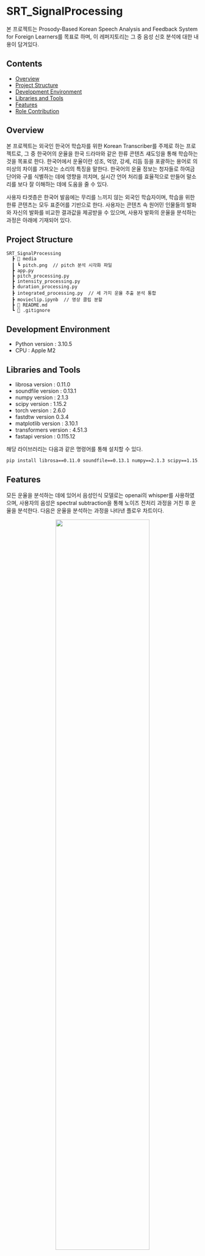 # SRT_SignalProcessing
본 프로젝트는 Prosody-Based Korean Speech Analysis and Feedback System for Foreign Learners를 목표로 하며, 이 레퍼지토리는 그 중 음성 신호 분석에 대한 내용이 담겨있다.

## Contents
- [Overview](#overview)
- [Project Structure](#project-structure)
- [Development Environment](#development-environment)
- [Libraries and Tools](#libraries-and-tools)
- [Features](#features)
- [Role Contribution](#role-contribution)
  
## Overview
본 프로젝트는 외국인 한국어 학습자를 위한 Korean Transcriber를 주제로 하는 프로젝트로, 그 중 한국어의 운율을 한국 드라마와 같은 한류 콘텐츠 섀도잉을 통해 학습하는 것을 목표로 한다. 한국어에서 운율이란 성조, 억양, 강세, 리듬 등을 포괄하는 용어로 의미상의 차이를 가져오는 소리의 특징을 말한다. 한국어의 운율 정보는 청자들로 하여금 단어와 구를 식별하는 데에 영향을 끼치며, 실시간 언어 처리를 효율적으로 만들어 말소리를 보다 잘 이해하는 데에 도움을 줄 수 있다. 

사용자 타겟층은 한국어 발음에는 무리를 느끼지 않는 외국인 학습자이며, 학습을 위한 한류 콘텐츠는 모두 표준어를 기반으로 한다. 사용자는 콘텐츠 속 원어민 인물들의 발화와 자신의 발화를 비교한 결과값을 제공받을 수 있으며, 사용자 발화의 운율을 분석하는 과정은 아래에 기재되어 있다.

## Project Structure
```
SRT_SignalProcessing
  ┣ 📂 media
  ┃ ┗ pitch.png  // pitch 분석 시각화 파일
  ┣ app.py
  ┣ pitch_processing.py  
  ┣ intensity_processing.py
  ┣ duration_processing.py
  ┣ integrated_processing.py  // 세 가지 운율 추출 분석 통합
  ┣ movieclip.ipynb  // 영상 클립 분할
  ┣ 📄 README.md
  ┗ 📄 .gitignore
```

## Development Environment
* Python version : 3.10.5
* CPU : Apple M2

## Libraries and Tools
* librosa version : 0.11.0
* soundfile version : 0.13.1
* numpy version : 2.1.3
* scipy version : 1.15.2
* torch version : 2.6.0
* fastdtw version 0.3.4
* matplotlib version : 3.10.1
* transformers version : 4.51.3
* fastapi version : 0.115.12

해당 라이브러리는 다음과 같은 명령어를 통해 설치할 수 있다.
```bash
pip install librosa==0.11.0 soundfile==0.13.1 numpy==2.1.3 scipy==1.15.2 torch==2.6.0 transformers==4.51.3 fastapi==0.115.12 fastdtw==0.3.4 matplotlib==3.10.1 uvicorn python-multipart yt-dlp
```

## Features
모든 운율을 분석하는 데에 있어서 음성인식 모델로는 openai의 whisper를 사용하였으며, 사용자의 음성은 spectral subtraction을 통해 노이즈 전처리 과정을 거친 후 운율을 분석한다. 다음은 운율을 분석하는 과정을 나타낸 플로우 차트이다. 
<div align="center">
  <img src="https://github.com/user-attachments/assets/f86b0ddb-0f60-470b-9166-10798f0de3f2" width="70%">
  <br>
  [그림 1] 운율 분석 처리 과정
</div>

### Pitch Analysis 
일반적인 음성 인식 시스템은 단어 단위로 음성을 분석하지만, 한국어는 음절 단위로 억양과 성조의 변화가 있기 때문에 각 음절별로 pitch를 분석하였다. 이를 위해 먼저 whisper를 통해 제공받은 단어 단위 timestamp를 글자별로 분해한다. 이후 전체 단어 지속시간을 글자 수로 나누어 각 음절별로 pitch를 추출한 후, 음절을 구성하는 여러 음소들의 pitch값 중 중앙값을 해당 음절의 대표적인 pitch값으로 사용하였다. 이 과정에서 PYIN 알고리즘을 활용하여 사용자의 기본 주파수를 고려한 pitch를 추출하고자 하였다. PYIN 알고리즘은 성인 남성의 가장 낮은 음성부터 여성의 가장 높은 음성까지 모두 포괄하는 범위이기 때문에, 사람의 음성에서 기본 주파수를 찾는 데에 매우 효과적이다. 추출한 pitch값은 세미톤 단위로 정규화되어 각 화자별로 기준점을 설정하였다. 이 과정을 통해 사용자마다 다른 기본 주파수를 반영하여 절대적인 주파수값을 두 발화자의 상대적인 주파수 차이로 시각화하고자 하였다.

무성음 음소가 포함된 음절은 성대의 진동이 없이 나는 소리이기 때문에 pitch값을 절대적으로 추출하기 어렵다. 이 부분은 해당 음절의 앞뒤 음절을 활용하여 선형 보간을 통해 자연스럽게 이어지도록 하여 최종적으로 사용자와 원어민의 pitch를 비교하여 시각화할 때 보다 더 효율적으로 비교분석할 수 있도록 하였다. 
전체 점수는 100점에서 시작하여 세미톤 차이에 따라 단계별로 점수를 차감하였다. 3세미톤 이하의 차이는 자연스러운 개인차 범위로 보고 감점하지 않으며, 3-4세미톤은 2점, 4-6세미톤은 4점, 6세미톤 이상은 7점을 차감하는 단계별 채점 시스템을 적용하였다. 상대적인 pitch값의 유사도 차이에 따라 점수를 차감하여 직관적인 수치로 사용자의 현재 상태를 시각화하고자 하였다.

최종적으로 분석 결과를 시각화하여 음절을 가로축, 정규화된 pitch값을 세로축으로 하여 사용자와 원어민의 pitch 곡선을 함께 표시하여 사용자가 자신의 상태에 대해 효율적으로 파악할 수 있도록 하였다. 아래 사진은 시각화된 그래프의 예시이다.
<div align="center">
  <img src="https://github.com/user-attachments/assets/4d52469b-c6d7-4941-aa05-ffa6f9536096" width="70%">
  <br>
  [그림 2] pith 분석 시각화 결과
</div>
시각화된 분석 결과는 base64로 인코딩되어 웹에서 바로 표시할 수 있도록 처리하였다.

### Intensity Analysis
### Duration Anaylsis

```bash
{'pitch': {'user': [-9.93, -9.73, -9.43, 11.42, 10.77, 7.87, 6.07, -9.83], 'native': [-0.25, 5.55, 6.65, 4.55, -1.99, -4.45, 0.25, -0.35], 'labels': ['고', '생', '하', '셨', '습', '니', '다', '.'], 'score': 47}, 'image': '/Users/leenayoung/Desktop/SRT/SRT_SignalProcessing/meida/pitch.png', 'intensity': {'user': [0.0], 'native': [0.0], 'score': 100, 'highlight': [False], 'feedback': ['전반적으로 강세를 매우 잘 따라했습니다!']}, 'duration': {'user': [1.58], 'native': [0.8], 'score': 100, 'highlight': [False], 'feedback': ['모든 단어의 발화 길이가 적절했습니다.']}}
```
최종적으로 분석된 사용자의 음성은 다음과 같이 json 형식으로 반환되며, 각 분석 결과별로 사용자 음성, 원어민 음성, 평가 결과, 피드백 메세지를 포함하여 웹 서버로 전달된다. 이 데이터는 프론트엔드에서 실시간 시각화 및 학습자 피드백 제공에 활용된다.

## Role Contribution 
| Team Member | Role |
|-------------|------|
| **Areum Kim** | • Intensity & Duration Feature Analysis<br>• Similarity Evaluation<br>• Client-to-Server API Request Handling |
| **Na-young Lee** | • Pitch Feature Analysis<br>• Design JSON Data Pipeline<br>• Functional and Performance Design |

본 프로젝트는 한양대학교 에리카 캠퍼스 인공지능학과 음성인식의 IC-PBL 프로젝트이다.
* Areum Kim : dkfma0817@hanyang.ac.kr
* Na-young Lee : lwg2326@hanyang.ac.kr
